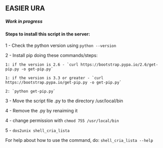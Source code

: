 ## EASIER URA
##### Work in progress


#### Steps to install this script in the server:

1 - Check the python version using `python --version`

2 - Install pip doing these commands/steps:

    1: if the version is 2.6 - `curl https://bootstrap.pypa.io/2.6/get-pip.py -o get-pip.py`
    
    1: if the version is 3.3 or greater - `curl https://bootstrap.pypa.io/get-pip.py -o get-pip.py`
    
    2: `python get-pip.py`

3 - Move the script file .py to the directory /usr/local/bin

4 - Remove the .py by renaiming it

4 - change permission with `chmod 755 /usr/local/bin`

5 - `dos2unix shell_cria_lista`


For help about how to use the command, do: `shell_cria_lista --help`


